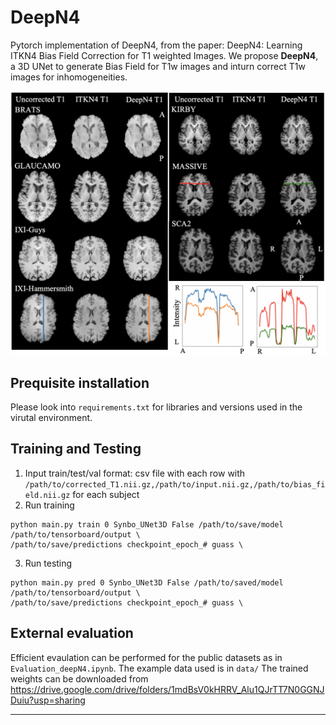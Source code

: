 # DeepN4
Pytorch implementation of DeepN4, from the paper: DeepN4: Learning ITKN4 Bias Field Correction for T1 weighted Images. 
We propose **DeepN4**, a 3D UNet to generate Bias Field for T1w images and inturn correct T1w images for inhomogeneities.

<p align="center">
<img src="figures/fig.png" width=100% height=40% 
class="center">
</p>

## Prequisite installation
Please look into `requirements.txt` for libraries and versions used in the virutal environment. 

## Training and Testing
1. Input train/test/val format: csv file with each row with `/path/to/corrected_T1.nii.gz,/path/to/input.nii.gz,/path/to/bias_field.nii.gz` for each subject 
2. Run training 
```
python main.py train 0 Synbo_UNet3D False /path/to/save/model /path/to/tensorboard/output \
/path/to/save/predictions checkpoint_epoch_# guass \
```
3. Run testing 
```
python main.py pred 0 Synbo_UNet3D False /path/to/saved/model /path/to/tensorboard/output \ 
/path/to/save/predictions checkpoint_epoch_# guass \
```

## External evaluation 

Efficient evaulation can be performed for the public datasets as in `Evaluation_deepN4.ipynb`. The example data used is in `data/` 
The trained weights can be downloaded from https://drive.google.com/drive/folders/1mdBsV0kHRRV_Alu1QJrTT7N0GGNJDuiu?usp=sharing   

---






